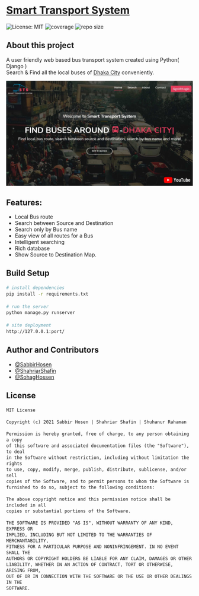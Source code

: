 # [Smart Transport System](https://github.com/ShahriarShafin/bus-transport-system)
![License: MIT](https://img.shields.io/badge/License-MIT-blue) 
![coverage](https://img.shields.io/badge/coverage-85%25-green)
![repo size](https://img.shields.io/github/repo-size/Ingenuity-2-0/SmartTransportSystem?color=red)

## About this project
  A user friendly web based bus transport system created using Python( Django )<br>
  Search & Find all the local buses of [Dhaka City](https://en.wikipedia.org/wiki/Dhaka) conveniently.
  
[![IMAGE ALT TEXT HERE](https://raw.githubusercontent.com/shahriarshafin/smart-transport-system/main/static/accounts/assets/img/youtube.jpg)](https://youtu.be/250wrQvzD6Y)

## Features:
- Local Bus route
- Search between Source and Destination
- Search only by Bus name
- Easy view of all routes for a Bus
- Intelligent searching
- Rich database
- Show Source to Destination Map.

## Build Setup
```bash
# install dependencies
pip install -r requirements.txt

# run the server
python manage.py runserver

# site deployment
http://127.0.0.1:port/
```
## Author and Contributors
- [@SabbirHosen](https://github.com/SabbirHosen)
- [@ShahriarShafin](https://github.com/ShahriarShafin)
- [@SohagHossen](https://github.com/SohagHossen)

## License
```
MIT License

Copyright (c) 2021 Sabbir Hosen | Shahriar Shafin | Shuhanur Rahaman

Permission is hereby granted, free of charge, to any person obtaining a copy
of this software and associated documentation files (the "Software"), to deal
in the Software without restriction, including without limitation the rights
to use, copy, modify, merge, publish, distribute, sublicense, and/or sell
copies of the Software, and to permit persons to whom the Software is
furnished to do so, subject to the following conditions:

The above copyright notice and this permission notice shall be included in all
copies or substantial portions of the Software.

THE SOFTWARE IS PROVIDED "AS IS", WITHOUT WARRANTY OF ANY KIND, EXPRESS OR
IMPLIED, INCLUDING BUT NOT LIMITED TO THE WARRANTIES OF MERCHANTABILITY,
FITNESS FOR A PARTICULAR PURPOSE AND NONINFRINGEMENT. IN NO EVENT SHALL THE
AUTHORS OR COPYRIGHT HOLDERS BE LIABLE FOR ANY CLAIM, DAMAGES OR OTHER
LIABILITY, WHETHER IN AN ACTION OF CONTRACT, TORT OR OTHERWISE, ARISING FROM,
OUT OF OR IN CONNECTION WITH THE SOFTWARE OR THE USE OR OTHER DEALINGS IN THE
SOFTWARE.

